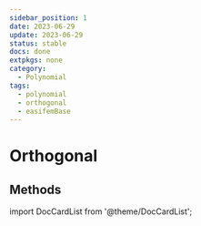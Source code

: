 ```yaml
---
sidebar_position: 1
date: 2023-06-29 
update: 2023-06-29 
status: stable
docs: done
extpkgs: none
category: 
  - Polynomial
tags: 
  - polynomial
  - orthogonal
  - easifemBase
---
```


# Orthogonal

## Methods

import DocCardList from '@theme/DocCardList';

<DocCardList />
